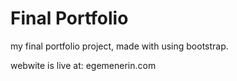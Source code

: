# Final Portfolio

my final portfolio project, made with using bootstrap.

webwite is live at: egemenerin.com
